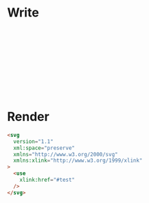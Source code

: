 # Write
  <svg version=1.1 xmlns=http://www.w3.org/2000/svg xmlns:xlink=http://www.w3.org/1999/xlink xml:space=preserve><use xlink:href=#test /></svg>

# Render
```html
<svg
  version="1.1"
  xml:space="preserve"
  xmlns="http://www.w3.org/2000/svg"
  xmlns:xlink="http://www.w3.org/1999/xlink"
>
  <use
    xlink:href="#test"
  />
</svg>
```